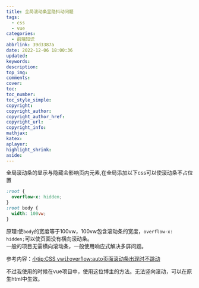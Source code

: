 ```yaml
---
title: 全局滚动条显隐抖动问题
tags:
  - css
  - vue
categories:
  - 前端知识
abbrlink: 39d3387a
date: 2022-12-06 18:00:36
updated:
keywords:
description:
top_img:
comments:
cover:
toc:
toc_number:
toc_style_simple:
copyright:
copyright_author:
copyright_author_href:
copyright_url:
copyright_info:
mathjax:
katex:
aplayer:
highlight_shrink:
aside:
---
```

全局滚动条的显示与隐藏会影响页内元素,在全局添加以下css可以使滚动条不占位置
```css
:root {
  overflow-x: hidden;
}
:root body {
  width: 100vw;
}
```
原理:使`body`的宽度等于100vw，100vw包含滚动条的宽度，`overflow-x: hidden;`可以使页面没有横向滚动条。  
一般的项目无需横向滚动条，一般使用响应式解决多屏问题。

参考内容：[小tip:CSS vw让overflow:auto页面滚动条出现时不跳动](https://www.zhangxinxu.com/wordpress/2015/01/css-page-scrollbar-toggle-center-no-jumping/)  

不过我使用的时候在vue项目中，使用这位博主的方法。无法竖向滚动，可以在原生html中生效。
